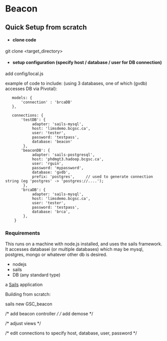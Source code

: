 # Beacon

## Quick Setup from scratch

* #### clone code 
git clone <path> <target_directory>

* #### setup configuration (specify host / database / user for DB connection) 
add config/local.js 

example of code to include:
 (using 3 databases, one of which (gvdb) accesses DB via Pivotal):

```
   models: {
       'connection' : 'brcaDB'
   },

   connections: {
       'testDB': {
            adapter: 'sails-mysql',
            host: 'limsdemo.bcgsc.ca',
            user: 'tester',
            password: 'testpass',
            database: 'beacon'
        },
       'beaconDB': {
            adapter: 'sails-postgresql',
            host: 'phdmgt3.hadoop.bcgsc.ca',
            user: 'rguin',
            password: 'mypassword',
            database: 'gvdb',
            prefix: 'postgres',     // used to generate connection string (eg 'postgres' -> 'postgres://....');
        },
       'brcaDB': {
            adapter: 'sails-mysql',
            host: 'limsdemo.bcgsc.ca',
            user: 'tester',
            password: 'testpass',
            database: 'brca',
        },
    }
```



### Requirements

This runs on a machine with node.js installed, and uses the sails framework.
It accesses databasei (or multiple databases) which may be mysql, postgres, mongo or whatever other db is desired.

* nodejs
* sails
* DB (any standard type)

a [Sails](http://sailsjs.org) application

Building from scratch:

sails new GSC_beacon

/* add beacon controller */
/* add demose */

/* adjust views */

/* edit connections   to specify host, database, user, password */

